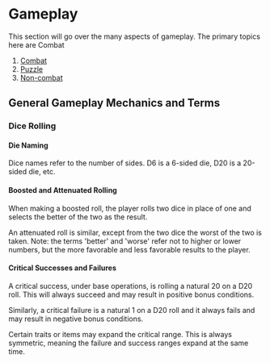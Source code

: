 # Gameplay

This section will go over the many aspects of gameplay. The primary topics here are Combat

1. [Combat](5a_combat.md)
2. [Puzzle](5b_puzzle.md)
3. [Non-combat](5c_noncombat.md)

## General Gameplay Mechanics and Terms

### Dice Rolling

#### Die Naming

Dice names refer to the number of sides. D6 is a 6-sided die, D20 is a 20-sided die, etc.

#### Boosted and Attenuated Rolling

When making a boosted roll, the player rolls two dice in place of one and selects the better of the two as the result.

An attenuated roll is similar, except from the two dice the worst of the two is taken.
Note: the terms 'better' and 'worse' refer not to higher or lower numbers, but the more favorable and less favorable results to the player.

#### Critical Successes and Failures

A critical success, under base operations, is rolling a natural 20 on a D20 roll. This will always succeed and may result in positive bonus conditions.

Similarly, a critical failure is a natural 1 on a D20 roll and it always fails and may result in negative bonus conditions.

Certain traits or items may expand the critical range. This is always symmetric, meaning the failure and success ranges expand at the same time.
